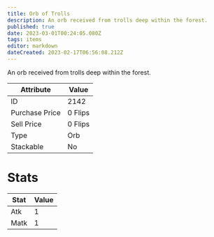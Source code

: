 ```yaml
---
title: Orb of Trolls
description: An orb received from trolls deep within the forest.
published: true
date: 2023-03-01T00:24:05.080Z
tags: items
editor: markdown
dateCreated: 2023-02-17T06:56:08.212Z
---
```


An orb received from trolls deep within the forest.

|Attribute|Value|
|-|-|
|ID|2142|
|Purchase Price|0 Flips|
|Sell Price|0 Flips|
|Type|Orb|
|Stackable|No|

# Stats
|Stat|Value|
|-|-|
|Atk|1|
|Matk|1|
